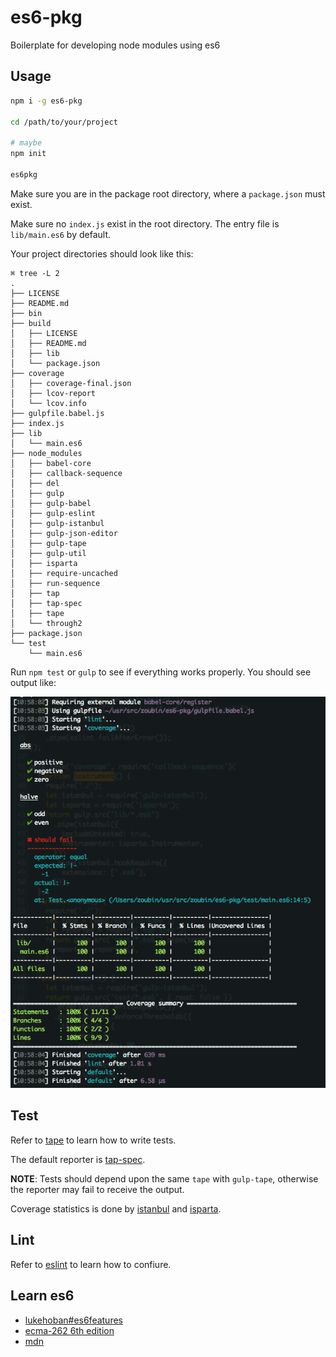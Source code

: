 # es6-pkg
Boilerplate for developing node modules using es6

## Usage

```bash
npm i -g es6-pkg

cd /path/to/your/project

# maybe
npm init

es6pkg

```

Make sure you are in the package root directory,
where a `package.json` must exist.

Make sure no `index.js` exist in the root directory.
The entry file is `lib/main.es6` by default.

Your project directories should look like this:

```
⌘ tree -L 2
.
├── LICENSE
├── README.md
├── bin
├── build
│   ├── LICENSE
│   ├── README.md
│   ├── lib
│   └── package.json
├── coverage
│   ├── coverage-final.json
│   ├── lcov-report
│   └── lcov.info
├── gulpfile.babel.js
├── index.js
├── lib
│   └── main.es6
├── node_modules
│   ├── babel-core
│   ├── callback-sequence
│   ├── del
│   ├── gulp
│   ├── gulp-babel
│   ├── gulp-eslint
│   ├── gulp-istanbul
│   ├── gulp-json-editor
│   ├── gulp-tape
│   ├── gulp-util
│   ├── isparta
│   ├── require-uncached
│   ├── run-sequence
│   ├── tap
│   ├── tap-spec
│   ├── tape
│   └── through2
├── package.json
└── test
    └── main.es6
```

Run `npm test` or `gulp` to see if everything works properly.
You should see output like:

![test](test.png)

## Test

Refer to [tape](https://github.com/substack/tape) to learn how to write tests.

The default reporter is [tap-spec](https://github.com/scottcorgan/tap-spec).

**NOTE**: Tests should depend upon the same `tape` with `gulp-tape`,
otherwise the reporter may fail to receive the output.

Coverage statistics is done by
[istanbul](https://github.com/SBoudrias/gulp-istanbul) and
[isparta](https://github.com/douglasduteil/isparta).

## Lint

Refer to [eslint](https://github.com/eslint/eslint/tree/master/docs/rules)
to learn how to confiure.

## Learn es6

* [lukehoban#es6features](https://github.com/lukehoban/es6features)
* [ecma-262 6th edition](http://www.ecma-international.org/ecma-262/6.0/)
* [mdn](https://developer.mozilla.org/en-US/docs/Web/JavaScript)

